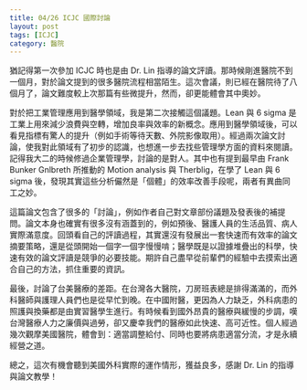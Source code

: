 ```yaml
---
title: 04/26 ICJC 國際討論
layout: post
tags: [ICJC]
category: 醫院
---
```

猶記得第一次參加 ICJC 時也是由 Dr. Lin 指導的論文評讀。那時候剛進醫院不到一個月，對於論文提到的很多醫院流程相當陌生。這次會議，則已經在醫院待了八個月了，論文難度較上次那篇有些微提升，然而，卻更能體會其中奧妙。

對於把工業管理應用到醫學領域，我是第二次接觸這個議題。Lean 與 6 sigma 是工業上用來減少浪費與空轉，增加良率與效率的新概念。應用到醫學領域後，可以看見指標有驚人的提升（例如手術等待天數、外院影像取用）。經過兩次論文討論，使我對此領域有了初步的認識，也想進一步去找些管理學方面的資料來閱讀。記得我大二的時候修過企業管理學，討論的是對人。其中也有提到最早由 Frank Bunker Gnlbreth 所推動的 Motion analysis 與 Therblig，在學了 Lean 與 6 sigma 後，發現其實這些分析儼然是「個體」的效率改善手段呢，兩者有異曲同工之妙。

這篇論文包含了很多的「討論」，例如作者自己對文章部份議題及發表後的補提問。論文本身也確實有很多沒有涵蓋到的，例如預後、醫護人員的生活品質、病人實際滿意度。回頭看自己的評讀過程，其實還沒有發展出一套快速而有效率的論文摘要策略，還是從頭開始一個字一個字慢慢啃；醫學既是以證據堆疊出的科學，快速有效的論文評讀是競爭的必要技能。期許自己盡早從前輩們的經驗中去摸索出適合自己的方法，抓住重要的資訊。

最後，討論了台美醫療的差距。在台灣各大醫院，刀房班表總是排得滿滿的，而外科醫師與護理人員們也是從早忙到晚。在中國附醫，更因為人力缺乏，外科病患的照護與換藥都是由實習醫學生進行。有時候看到國外昂貴的醫療與緩慢的步調，嘆台灣醫療人力之廉價與過勞，卻又慶幸我們的醫療如此快速、高可近性。個人經過幾次觀摩美國醫院，體會到：適當調整給付、同時也要將病患適當分流，才是永續經營之道。

總之，這次有機會聽到美國外科實際的運作情形，獲益良多，感謝 Dr. Lin 的指導與論文教學！
